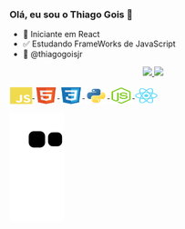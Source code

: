 ### Olá, eu sou o Thiago Gois 👋

- 🌱 Iniciante em React
- ✅ Estudando FrameWorks de JavaScript
- 📸 @thiagogoisjr

<div align="center">
  <a href="https://github.com/iamgois">
  <img height="180em" src="https://github-readme-stats.vercel.app/api?username=iamgois&show_icons=true&theme=dark&include_all_commits=true&count_private=true"/>
  <img height="180em" src="https://github-readme-stats.vercel.app/api/top-langs/?username=iamgois&layout=compact&langs_count=7&theme=dark"/>
</div>
  
  <div style="display: inline_block"><br>
  <img align="center" alt="Rafa-Js" height="30" width="40" src="https://raw.githubusercontent.com/devicons/devicon/master/icons/javascript/javascript-plain.svg">
  <img align="center" alt="Rafa-HTML" height="30" width="40" src="https://raw.githubusercontent.com/devicons/devicon/master/icons/html5/html5-original.svg">
  <img align="center" alt="Rafa-CSS" height="30" width="40" src="https://raw.githubusercontent.com/devicons/devicon/master/icons/css3/css3-original.svg">
  <img align="center" alt="Rafa-JavaScript" height="30" width="40" src="https://raw.githubusercontent.com/devicons/devicon/master/icons/python/python-original.svg">
  <img align="center" alt="Rafa-Node" height="30" width="40" src="https://raw.githubusercontent.com/devicons/devicon/master/icons/nodejs/nodejs-original.svg">
  <img align="center" alt="Rafa-Node" height="30" width="40" src="https://raw.githubusercontent.com/devicons/devicon/master/icons/react/react-original.svg">
</div>

![Snake animation](https://github.com/iamgois/iamgois/blob/output/github-contribution-grid-snake.svg)


